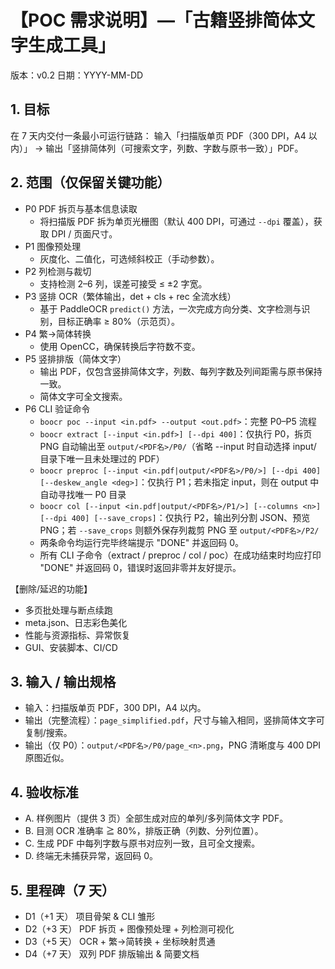 # 【POC 需求说明】—「古籍竖排简体文字生成工具」
版本：v0.2 日期：YYYY-MM-DD

## 1. 目标
在 7 天内交付一条最小可运行链路：
输入「扫描版单页 PDF（300 DPI，A4 以内）」
→ 输出「竖排简体列（可搜索文字，列数、字数与原书一致）」PDF。

## 2. 范围（仅保留关键功能）
- P0 PDF 拆页与基本信息读取
  - 将扫描版 PDF 拆为单页光栅图（默认 400 DPI，可通过 `--dpi` 覆盖），获取 DPI / 页面尺寸。
- P1 图像预处理
  - 灰度化、二值化，可选倾斜校正（手动参数）。
- P2 列检测与裁切
  - 支持检测 2–6 列，误差可接受 ≤ ±2 字宽。
- P3 竖排 OCR（繁体输出，det + cls + rec 全流水线）
  - 基于 PaddleOCR `predict()` 方法，一次完成方向分类、文字检测与识别，目标正确率 ≥ 80%（示范页）。
- P4 繁→简体转换
  - 使用 OpenCC，确保转换后字符数不变。
- P5 竖排排版（简体文字）
  - 输出 PDF，仅包含竖排简体文字，列数、每列字数及列间距需与原书保持一致。
  - 简体文字可全文搜索。
- P6 CLI 验证命令
  - `boocr poc --input <in.pdf> --output <out.pdf>`：完整 P0–P5 流程
  - `boocr extract [--input <in.pdf>] [--dpi 400]`：仅执行 P0，拆页 PNG 自动输出至 `output/<PDF名>/P0/`（省略 --input 时自动选择 input/ 目录下唯一且未处理过的 PDF）
  - `boocr preproc [--input <in.pdf|output/<PDF名>/P0/>] [--dpi 400] [--deskew_angle <deg>]`：仅执行 P1；若未指定 input，则在 output 中自动寻找唯一 P0 目录
  - `boocr col [--input <in.pdf|output/<PDF名>/P1/>] [--columns <n>] [--dpi 400] [--save_crops]`：仅执行 P2，输出列分割 JSON、预览 PNG；若 `--save_crops` 则额外保存列裁剪 PNG 至 `output/<PDF名>/P2/`
  - 两条命令均运行完毕终端提示 "DONE" 并返回码 0。
  - 所有 CLI 子命令（extract / preproc / col / poc）在成功结束时均应打印 "DONE" 并返回码 0，错误时返回非零并友好提示。

【删除/延迟的功能】
- 多页批处理与断点续跑
- meta.json、日志彩色美化
- 性能与资源指标、异常恢复
- GUI、安装脚本、CI/CD

## 3. 输入 / 输出规格
- 输入：扫描版单页 PDF，300 DPI，A4 以内。
- 输出（完整流程）：`page_simplified.pdf`，尺寸与输入相同，竖排简体文字可复制/搜索。
- 输出（仅 P0）：`output/<PDF名>/P0/page_<n>.png`，PNG 清晰度与 400 DPI 原图近似。

## 4. 验收标准
- A. 样例图片（提供 3 页）全部生成对应的单列/多列简体文字 PDF。
- B. 目测 OCR 准确率 ≧ 80%，排版正确（列数、分列位置）。
- C. 生成 PDF 中每列字数与原书对应列一致，且可全文搜索。
- D. 终端无未捕获异常，返回码 0。

## 5. 里程碑（7 天）
- D1（+1 天） 项目骨架 & CLI 雏形
- D2（+3 天） PDF 拆页 + 图像预处理 + 列检测可视化
- D3（+5 天） OCR + 繁→简转换 + 坐标映射贯通
- D4（+7 天） 双列 PDF 排版输出 & 简要文档

